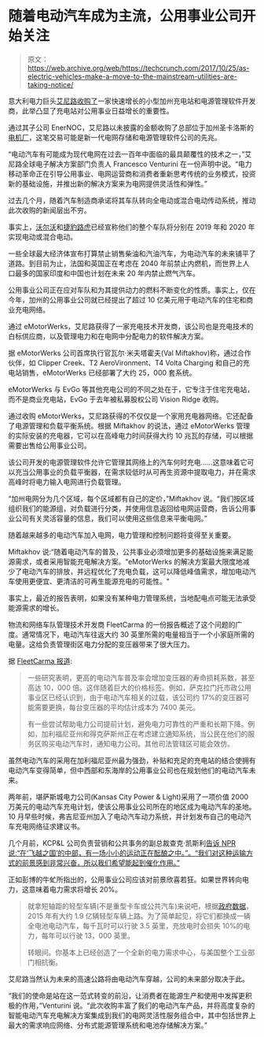 # 随着电动汽车成为主流，公用事业公司开始关注 

> 原文：<https://web.archive.org/web/https://techcrunch.com/2017/10/25/as-electric-vehicles-make-a-move-to-the-mainstream-utilities-are-taking-notice/>

意大利电力巨头[艾尼路收购了](https://web.archive.org/web/20221209234624/https://www.enel.com/en/media/press/d201611-enel-group-presents-2017-2019-enhanced-strategic-plan-focused-on-digitisation-and-customers-.html)一家快速增长的小型加州充电站和电源管理软件开发商，此举凸显了充电站对公用事业日益增长的重要性。

通过其子公司 EnerNOC，艾尼路以未披露的金额收购了总部位于加州圣卡洛斯的[电机厂](https://web.archive.org/web/20221209234624/https://emotorwerks.com/)，这笔交易可能是新一代电网存储和电源管理软件公司的先兆。

“电动汽车有可能成为现代电网在过去一百年中面临的最具颠覆性的技术之一，”艾尼路全球电子解决方案部门负责人 Francesco Venturini 在一份声明中说。“电力移动革命正在引导公用事业、电网运营商和消费者重新思考传统的业务模式，投资新的基础设施，并推出新的解决方案来为电网提供灵活性和弹性。”

过去几个月，随着汽车制造商承诺将其车队转向全电动或混合电动传动系统，推动此次收购的新闻层出不穷。

事实上，[沃尔沃](https://web.archive.org/web/20221209234624/https://beta.techcrunch.com/2017/07/05/volvo-will-only-make-electric-and-hybrid-cars-starting-in-2019/)和[捷豹路虎](https://web.archive.org/web/20221209234624/https://beta.techcrunch.com/2017/09/07/every-jaguar-and-land-rover-vehicle-from-2020-on-will-have-an-electric-option/)已经宣称他们的整个车队将分别在 2019 年和 2020 年实现电动或混合电动。

一些全球最大经济体宣布打算禁止销售柴油和汽油汽车，为电动汽车的未来铺平了道路。到目前为止，法国和英国正在考虑在 2040 年前禁止内燃机，而世界上人口最多的国家印度和中国也计划在未来 20 年内禁止燃气汽车。

公用事业公司正在应对车队和为其提供动力的燃料不断变化的性质。事实上，仅在今年，加州的公用事业公司就已经提出了超过 10 亿美元用于电动汽车的住宅和商业充电网络。

通过 eMotorWerks，艾尼路获得了一家充电技术开发商，该公司也是充电技术的白标供应商，以及管理电力和在电网中分配电力的软件解决方案。

据 eMotorWerks 公司首席执行官瓦尔·米夫塔霍夫(Val Miftakhov)称，通过合作伙伴，如 Clipper Creek、T2 AeroVironment、T4 Volta Charging 和自己的充电站销售，eMotorWerks 已经部署了大约 25，000 套系统。

eMotorWerks 与 EvGo 等其他充电公司的不同之处在于，它专注于住宅充电站，而不是商业充电站，EvGo 于去年被私募股权公司 Vision Ridge 收购。

通过收购 eMotorWerks，艾尼路获得的不仅仅是一个家用充电器网络。它还配备了电源管理和负载平衡系统。根据 Miftakhov 的说法，通过 eMotorWerks 管理的实际安装的充电器，它可以在高峰电力时间获得大约 10 兆瓦的存储，可以根据需要出售给公用事业公司。

该公司开发的电源管理软件允许它管理其网络上的汽车何时充电……这意味着它可以充当公用事业的负载平衡器，在需求较低时从可再生资源中提取电力，并在需求高峰时将电力输入电网进行负载管理。

“加州电网分为几个区域，每个区域都有自己的定价，”Miftakhov 说。“我们按区域组织我们的能源组，对负载进行分类，并使用信息返回给电网运营商，告诉公用事业公司有关灵活容量的信息，我们可以使用这些信息来平衡电网。”

随着越来越多的电动汽车加入电网，电力管理和控制问题将变得至关重要。

Miftakhov 说:“随着电动汽车的普及，公共事业必须增加更多的基础设施来满足能源需求，或者采用智能充电解决方案。“eMotorWerks 的解决方案最大限度地减少了电动汽车的排放，并远程优化了充电负载，这可以降低峰值需求，增加电动汽车使用更便宜、更清洁的可再生能源充电的可能性。"

事实上，最近的报告表明，如果没有某种电力管理系统，当地配电点可能无法承受能源需求的增长。

物流和网络车队管理技术开发商 FleetCarma 的一份报告概述了这个问题的广度。通常情况下，电动汽车往返大约 30 英里所需的电量相当于一个小家庭所需的电量。这给负责管理街区电力分配的变压器带来了很大压力。

据 [FleetCarma 报道](https://web.archive.org/web/20221209234624/https://www.fleetcarma.com/impact-growing-electric-vehicle-adoption-electric-utility-grids/):

> 一些研究表明，更高的电动汽车普及率会增加变压器的寿命损耗系数，甚至高达 10，000 倍。这伴随着巨大的价格标签。例如，萨克拉门托市政公用事业区已经认识到，由于电动汽车相关的过载，该公司约 17%的变压器可能需要更换，每台变压器的平均估计成本为 7400 美元。
> 
> 有一些尝试帮助电力公司提前计划，避免电力可靠性的严重和长期下降。例如，加利福尼亚州和得克萨斯州正在考虑建立通知系统，当公民在他们的服务区购买电动汽车时，通知电力公司。其他司法管辖区可能会效仿。

虽然电动汽车的采用在加利福尼亚州最为强劲，补贴和充足的充电站的结合使拥有电动汽车变得简单，但中西部和东海岸的公用事业公司也在规划他们的电动汽车未来。

两年前，堪萨斯城电力公司(Kansas City Power & Light)采用了一项价值 2000 万美元的电动汽车充电计划，使该公用事业公司所在的地区成为电动汽车的圣地。10 月早些时候，弗吉尼亚州加入了电动汽车动力系统，并计划发布自己的电动汽车充电网络征求建议书。

几个月前，KCP&L 公司负责营销和公共事务的副总裁查克·凯斯利[告诉 NPR 说:“在‘飞越之国’的中部，有一场小小的运动正在酝酿之中。”。“我们对这种运输方式的前景感到非常兴奋，所以我们希望能起到催化作用。”](https://web.archive.org/web/20221209234624/http://www.npr.org/sections/alltechconsidered/2017/02/14/514517425/in-americas-heartland-a-power-company-leads-charge-for-electric-cars)

正如彭博的牛虻所指出的，公用事业公司应该对前景欣喜若狂。如果世界转向电力，这意味着电力需求将增长 20%。

> 就拿短轴距的轻型车辆(不是重型卡车或公共汽车)来说吧，根据[政府数据](https://web.archive.org/web/20221209234624/https://www.rita.dot.gov/bts/sites/rita.dot.gov.bts/files/publications/national_transportation_statistics/html/table_01_11.html)，2015 年有大约 1.9 亿辆轻型车辆上路。为了简单起见，将它们都换成一辆全电池电动汽车，每千瓦时可以行驶 3.5 英里，充放电时会损失 10%的电力，每年可以行驶 13，000 英里。
> 
> 转眼间。你基本上已经创造了一个全新的电力需求中心，与美国整个工业部门相抗衡。

艾尼路当然认为未来的高速公路将由电动汽车穿越，公司的未来部分取决于此。

“我们的使命是站在这一范式转变的前沿，让消费者在能源生产和使用中发挥更积极的作用，”Venturini 说。“此次收购丰富了我们的电动汽车产品，并将高度复杂的智能电动汽车充电解决方案集成到我们的电网灵活性服务组合中，其中包括世界上最大的需求响应网络、分布式能源管理系统和电池存储解决方案。”